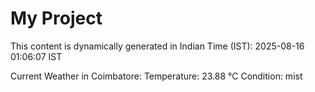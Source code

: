 # My Project

This content is dynamically generated in Indian Time (IST): 2025-08-16 01:06:07 IST


Current Weather in Coimbatore:
Temperature: 23.88 °C
Condition: mist
